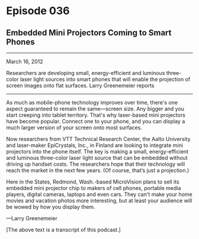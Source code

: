 # Episode 036

## Embedded Mini Projectors Coming to Smart Phones

---

March 16, 2012

Researchers are developing small, energy-efficient and luminous three-color laser light sources into smart phones that will enable the projection of screen images onto flat surfaces. Larry Greenemeier reports

---

As much as mobile-phone technology improves over time, there's one aspect guaranteed to remain the same—screen size. Any bigger and you start creeping into tablet territory. That's why laser-based mini projectors have become popular. Connect one to your phone, and you can display a much larger version of your screen onto most surfaces.

Now researchers from VTT Technical Research Center, the Aalto University and laser-maker EpiCrystals, Inc., in Finland are looking to integrate mini projectors into the phone itself. The key is making a small, energy-efficient and luminous three-color laser light source that can be embedded without driving up handset costs. The researchers hope that their technology will reach the market in the next few years. (Of course, that’s just a projection.)

Here in the States, Redmond, Wash.-based MicroVision plans to sell its embedded mini projector chip to makers of cell phones, portable media players, digital cameras, laptops and even cars. They can't make your home movies and vacation photos more interesting, but at least your audience will be wowed by how you display them.

—Larry Greenemeier

[The above text is a transcript of this podcast.]

